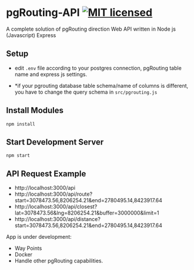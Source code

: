 # pgRouting-API  [![MIT licensed](https://img.shields.io/badge/license-MIT-blue.svg)](https://github.com/I1mran/pgRouting-Web-Direction-API/blob/master/LICENSE)

A complete solution of pgRouting direction Web API written in Node js (Javascript) Express

## Setup

- edit `.env` file according to your postgres connection, pgRouting table name and express js settings.
 
- *if your pgrouting database table schema/name of columns is different, you have to change the query schema in `src/pgrouting.js`
 
## Install Modules

`npm install`


## Start Development Server

`npm start`



## API Request Example
 * http://localhost:3000/api
 * http://localhost:3000/api/route?start=3078473.56,8206254.21&end=2780495.14,8423917.64
 * http://localhost:3000/api/closest?lat=3078473.56&lng=8206254.21&buffer=3000000&limit=1
 * http://localhost:3000/api/distance?start=3078473.56,8206254.21&end=2780495.14,8423917.64
 
 
App is under development:
* Way Points
* Docker
* Handle other pgRouting capabilities.
